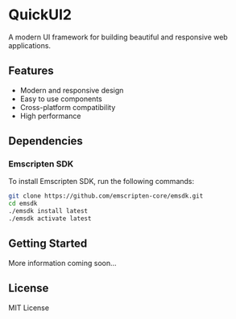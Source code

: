 # QuickUI2

A modern UI framework for building beautiful and responsive web applications.

## Features

- Modern and responsive design
- Easy to use components
- Cross-platform compatibility
- High performance

## Dependencies

### Emscripten SDK
To install Emscripten SDK, run the following commands:
```bash
git clone https://github.com/emscripten-core/emsdk.git
cd emsdk
./emsdk install latest
./emsdk activate latest
```

## Getting Started

More information coming soon...

## License

MIT License 